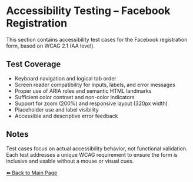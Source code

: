 # Accessibility Testing – Facebook Registration

This section contains accessibility test cases for the Facebook registration form, based on WCAG 2.1 (AA level).

## Test Coverage

- Keyboard navigation and logical tab order
- Screen reader compatibility for inputs, labels, and error messages
- Proper use of ARIA roles and semantic HTML landmarks
- Sufficient color contrast and non-color indicators
- Support for zoom (200%) and responsive layout (320px width)
- Placeholder use and label visibility
- Accessible and descriptive error feedback

## Notes

Test cases focus on actual accessibility behavior, not functional validation.  
Each test addresses a unique WCAG requirement to ensure the form is inclusive and usable without a mouse or visual cues.

[⬅️ Back to Main Page](../../README.md)
